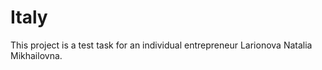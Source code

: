 # Italy
This project is a test task for an individual entrepreneur Larionova Natalia Mikhailovna.
 
